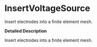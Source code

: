 # InsertVoltageSource

Insert electrodes into a finite element mesh.

**Detailed Description**

Insert electrodes into a finite element mesh.
